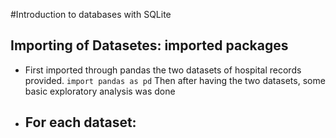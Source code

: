 #Introduction to databases with SQLite

## Importing of Datasetes: imported packages 
- First imported through pandas the two datasets of hospital records provided. ```import pandas as pd```
  Then after having the two datasets, some basic exploratory analysis was done
- 
  **For each dataset:**
  - 
